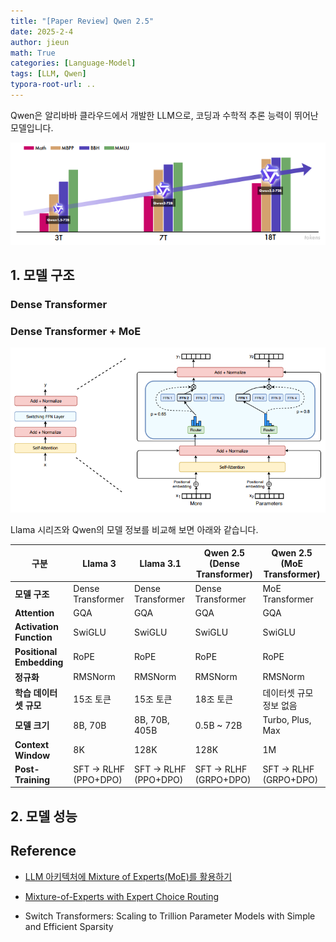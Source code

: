 ```yaml
---
title: "[Paper Review] Qwen 2.5"
date: 2025-2-4
author: jieun
math: True
categories: [Language-Model]
tags: [LLM, Qwen]
typora-root-url: ..
---
```


Qwen은 알리바바 클라우드에서 개발한 LLM으로, 코딩과 수학적 추론 능력이 뛰어난 모델입니다.

![](/assets/img/llm/qwen1.png)

## 1. 모델 구조

### Dense Transformer

### Dense Transformer + MoE

![](/assets/img/llm/MoE.png)



Llama 시리즈와 Qwen의 모델 정보를 비교해 보면 아래와 같습니다.

| 구분                     | **Llama 3**          | **Llama 3.1**        | **Qwen 2.5 (Dense Transformer)** | **Qwen 2.5 (MoE Transformer)** |
| ------------------------ | -------------------- | -------------------- | -------------------------------- | ------------------------------ |
| **모델 구조**            | Dense Transformer    | Dense Transformer    | Dense Transformer                | MoE Transformer                |
| **Attention**            | GQA                  | GQA                  | GQA                              | GQA                            |
| **Activation Function**  | SwiGLU               | SwiGLU               | SwiGLU                           | SwiGLU                         |
| **Positional Embedding** | RoPE                 | RoPE                 | RoPE                             | RoPE                           |
| **정규화**               | RMSNorm              | RMSNorm              | RMSNorm                          | RMSNorm                        |
| **학습 데이터셋 규모**   | 15조 토큰            | 15조 토큰            | 18조 토큰                        | 데이터셋 규모 정보 없음        |
| **모델 크기**            | 8B, 70B              | 8B, 70B, 405B        | 0.5B ~ 72B                       | Turbo, Plus, Max               |
| **Context Window**       | 8K                   | 128K                 | 128K                             | 1M                             |
| **Post-Training**        | SFT → RLHF (PPO+DPO) | SFT → RLHF (PPO+DPO) | SFT → RLHF (GRPO+DPO)            | SFT → RLHF (GRPO+DPO)          |

## 2. 모델 성능

## Reference

- [LLM 아키텍처에 Mixture of Experts(MoE)를 활용하기](https://developer.nvidia.com/ko-kr/blog/applying-mixture-of-experts-in-llm-architectures/)

- [Mixture-of-Experts with Expert Choice Routing](https://research.google/blog/mixture-of-experts-with-expert-choice-routing/)
- Switch Transformers: Scaling to Trillion Parameter Models with Simple and Efficient Sparsity